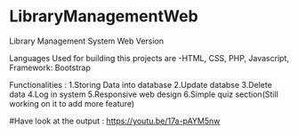 # LibraryManagementWeb
Library Management System Web Version

Languages Used for building this projects are
-HTML, CSS, PHP, Javascript,
Framework: Bootstrap

Functionalities :
1.Storing Data into database
2.Update databse
3.Delete data
4.Log in system
5.Responsive web design
6.Simple quiz section(Still working on it to add more feature)

#Have look at the output : https://youtu.be/17a-pAYM5nw
